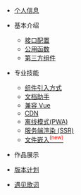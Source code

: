 * [个人信息](./new/install.md)

* 基本介绍

  <!-- * [样式配置](configuration.md) -->
  * [接口配置](./new/api.md)
  * [公用函数](./new/open-js.md)
  * [第三方组件](./new/quote-component.md)

* 专业技能

  * [组件引入方式](./new/import-component.md)
  * [文档助手](helpers.md)
  * [兼容 Vue](vue.md)
  * [CDN](cdn.md)
  * [离线模式(PWA)](pwa.md)
  * [服务端渲染 (SSR)](ssr.md)
  * [文件嵌入<sup style="color:red">(new)<sup>](embed-files.md)
* 作品展示

* [版本计划](./new/next-version.md)
* [遇见歌词](./new/about-as.md)
